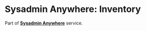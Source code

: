 # Sysadmin Anywhere: Inventory

Part of **[Sysadmin Anywhere](https://github.com/sysadminanywhere/sysadminanywhere)** service.